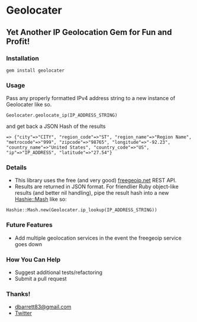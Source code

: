 Geolocater
==========
Yet Another IP Geolocation Gem for Fun and Profit!
--------------------------------------------------

### Installation
`gem install geolocater`

### Usage
Pass any properly formatted IPv4 address string to a new instance of Geolocater like so.

`Geolocater.geolocate_ip(IP_ADDRESS_STRING)`

and get back a JSON Hash of the results

`=> {"city"=>"CITY", "region_code"=>"ST", "region_name"=>"Region Name", 
     "metrocode"=>"999", "zipcode"=>"98765", "longitude"=>"-92.23", 
     "country_name"=>"United States", "country_code"=>"US", 
     "ip"=>"IP_ADDRESS", "latitude"=>"27.54"}`

### Details
* This library uses the free (and very good) [freegeoip.net](http://freegeoip.net) REST API.
* Results are returned in JSON format. For friendlier Ruby object-like results (and better nil handling), pipe the result hash into a new [Hashie::Mash](https://github.com/intridea/hashie) like so:

`Hashie::Mash.new(Geolocater.ip_lookup(IP_ADDRESS_STRING))`

### Future Features
* Add multiple geolocation services in the event the freegeoip service goes down

### How You Can Help
* Suggest additional tests/refactoring
* Submit a pull request

### Thanks!
* <dbarrett83@gmail.com>
* [Twitter](http://www.twitter.com/thoughtpunch)

